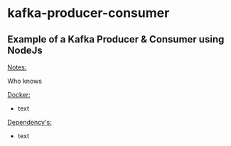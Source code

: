 # kafka-producer-consumer
## Example of a Kafka Producer & Consumer using NodeJs

<u>Notes:</u>

Who knows

<u>Docker:</u>
- text

<u>Dependency's:</u>
- text